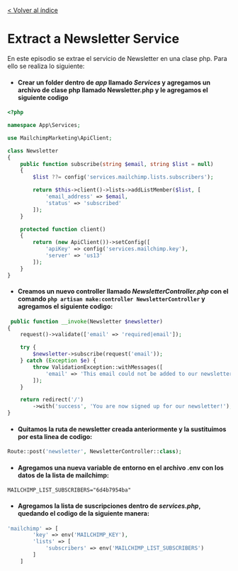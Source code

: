 [< Volver al índice](../index.md)

# Extract a Newsletter Service

En este episodio se extrae el servicio de Newsletter en una clase php. Para ello se realiza lo siguiente:

- #### Crear un folder dentro de *app* llamado *Services* y agregamos un archivo de clase php llamado Newsletter.php y le agregamos el siguiente codigo

```php
<?php

namespace App\Services;

use MailchimpMarketing\ApiClient;

class Newsletter
{
    public function subscribe(string $email, string $list = null)
    {
        $list ??= config('services.mailchimp.lists.subscribers');

        return $this->client()->lists->addListMember($list, [
            'email_address' => $email,
            'status' => 'subscribed'
        ]);
    }

    protected function client()
    {
        return (new ApiClient())->setConfig([
            'apiKey' => config('services.mailchimp.key'),
            'server' => 'us13'
        ]);
    }
}
```

- #### Creamos un nuevo controller llamado *NewsletterController.php* con el comando `php artisan make:controller NewsletterController` y agregamos el siguiente codigo:

```php
 public function __invoke(Newsletter $newsletter)
{
    request()->validate(['email' => 'required|email']);

    try {
        $newsletter->subscribe(request('email'));
    } catch (Exception $e) {
        throw ValidationException::withMessages([
            'email' => 'This email could not be added to our newsletter list.'
        ]);
    }

    return redirect('/')
        ->with('success', 'You are now signed up for our newsletter!');
}
```

- #### Quitamos la ruta de newsletter creada anteriormente y la sustituimos por esta linea de codigo:

```php
Route::post('newsletter', NewsletterController::class);
```

- #### Agregamos una nueva variable de entorno en el archivo .env con los datos de la lista de mailchimp:

```
MAILCHIMP_LIST_SUBSCRIBERS="6d4b7954ba"
```

- #### Agregamos la lista de suscripciones dentro de *services.php*, quedando el codigo de la siguiente manera:

```php
'mailchimp' => [
        'key' => env('MAILCHIMP_KEY'),
        'lists' => [
            'subscribers' => env('MAILCHIMP_LIST_SUBSCRIBERS')
        ]
    ]
```
